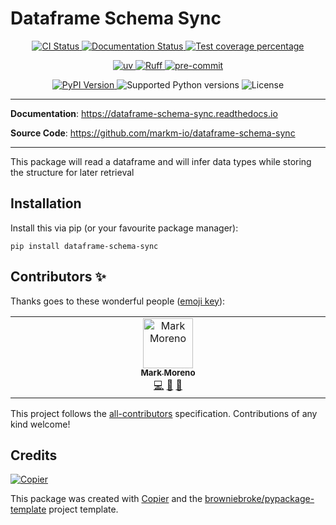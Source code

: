 # Dataframe Schema Sync

<p align="center">
  <a href="https://github.com/markm-io/dataframe-schema-sync/actions/workflows/ci.yml?query=branch%3Amain">
    <img src="https://img.shields.io/github/actions/workflow/status/markm-io/dataframe-schema-sync/ci.yml?branch=main&label=CI&logo=github&style=flat-square" alt="CI Status" >
  </a>
  <a href="https://dataframe-schema-sync.readthedocs.io">
    <img src="https://img.shields.io/readthedocs/dataframe-schema-sync.svg?logo=read-the-docs&logoColor=fff&style=flat-square" alt="Documentation Status">
  </a>
  <a href="https://codecov.io/gh/markm-io/dataframe-schema-sync">
    <img src="https://img.shields.io/codecov/c/github/markm-io/dataframe-schema-sync.svg?logo=codecov&logoColor=fff&style=flat-square" alt="Test coverage percentage">
  </a>
</p>
<p align="center">
  <a href="https://github.com/astral-sh/uv">
    <img src="https://img.shields.io/endpoint?url=https://raw.githubusercontent.com/astral-sh/uv/main/assets/badge/v0.json" alt="uv">
  </a>
  <a href="https://github.com/astral-sh/ruff">
    <img src="https://img.shields.io/endpoint?url=https://raw.githubusercontent.com/astral-sh/ruff/main/assets/badge/v2.json" alt="Ruff">
  </a>
  <a href="https://github.com/pre-commit/pre-commit">
    <img src="https://img.shields.io/badge/pre--commit-enabled-brightgreen?logo=pre-commit&logoColor=white&style=flat-square" alt="pre-commit">
  </a>
</p>
<p align="center">
  <a href="https://pypi.org/project/dataframe-schema-sync/">
    <img src="https://img.shields.io/pypi/v/dataframe-schema-sync.svg?logo=python&logoColor=fff&style=flat-square" alt="PyPI Version">
  </a>
  <img src="https://img.shields.io/pypi/pyversions/dataframe-schema-sync.svg?style=flat-square&logo=python&amp;logoColor=fff" alt="Supported Python versions">
  <img src="https://img.shields.io/pypi/l/dataframe-schema-sync.svg?style=flat-square" alt="License">
</p>

---

**Documentation**: <a href="https://dataframe-schema-sync.readthedocs.io" target="_blank">https://dataframe-schema-sync.readthedocs.io </a>

**Source Code**: <a href="https://github.com/markm-io/dataframe-schema-sync" target="_blank">https://github.com/markm-io/dataframe-schema-sync </a>

---

This package will read a dataframe and will infer data types while storing the structure for later retrieval

## Installation

Install this via pip (or your favourite package manager):

`pip install dataframe-schema-sync`

## Contributors ✨

Thanks goes to these wonderful people ([emoji key](https://allcontributors.org/docs/en/emoji-key)):

<!-- prettier-ignore-start -->
<!-- ALL-CONTRIBUTORS-LIST:START - Do not remove or modify this section -->
<!-- prettier-ignore-start -->
<!-- markdownlint-disable -->
<table>
  <tbody>
    <tr>
      <td align="center" valign="top" width="14.28%"><a href="https://github.com/markm-io"><img src="https://avatars.githubusercontent.com/u/45011486?v=4?s=80" width="80px;" alt="Mark Moreno"/><br /><sub><b>Mark Moreno</b></sub></a><br /><a href="https://github.com/markm-io/dataframe-schema-sync/commits?author=markm-io" title="Code">💻</a> <a href="#ideas-markm-io" title="Ideas, Planning, & Feedback">🤔</a> <a href="https://github.com/markm-io/dataframe-schema-sync/commits?author=markm-io" title="Documentation">📖</a></td>
    </tr>
  </tbody>
</table>

<!-- markdownlint-restore -->
<!-- prettier-ignore-end -->

<!-- ALL-CONTRIBUTORS-LIST:END -->
<!-- prettier-ignore-end -->

This project follows the [all-contributors](https://github.com/all-contributors/all-contributors) specification. Contributions of any kind welcome!

## Credits

[![Copier](https://img.shields.io/endpoint?url=https://raw.githubusercontent.com/copier-org/copier/master/img/badge/badge-grayscale-inverted-border-orange.json)](https://github.com/copier-org/copier)

This package was created with
[Copier](https://copier.readthedocs.io/) and the
[browniebroke/pypackage-template](https://github.com/browniebroke/pypackage-template)
project template.
